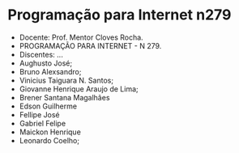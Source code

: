 # Programação para Internet n279
- Docente: Prof. Mentor Cloves Rocha.
- PROGRAMAÇÃO PARA INTERNET  - N 279.
- Discentes: ...
- Aughusto José;
- Bruno Alexsandro;
- Vinicius Taiguara N. Santos;
- Giovanne Henrique Araujo de Lima;
- Brener Santana Magalhães 
- Edson Guilherme
- Fellipe José
- Gabriel Felipe
- Maickon Henrique
- Leonardo Coelho;
